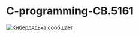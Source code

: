 # C-programming-CB.5161

[![Кибердядька сообщает](https://img.shields.io/badge/dynamic/yaml?color=grey&label=%D0%9A%D0%B8%D0%B1%D0%B5%D1%80%D0%B4%D1%8F%D0%B4%D1%8C%D0%BA%D0%B0&query=%24.badge&url=https%3A%2F%2Fraw.githubusercontent.com%2Fdluciv%2Fc-programming-CB.5161%2Fcyber-under-tutor%2Fquality-check.yml)](https://raw.githubusercontent.com/dluciv/c-programming-CB.5161/cyber-under-tutor/quality-check.yml)
